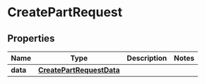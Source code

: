 

# CreatePartRequest


## Properties

Name | Type | Description | Notes
------------ | ------------- | ------------- | -------------
**data** | [**CreatePartRequestData**](CreatePartRequestData.md) |  | 



